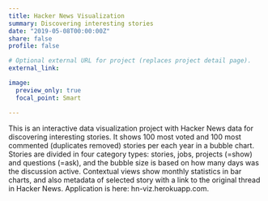 ```yaml
---
title: Hacker News Visualization
summary: Discovering interesting stories
date: "2019-05-08T00:00:00Z"
share: false
profile: false

# Optional external URL for project (replaces project detail page).
external_link:

image:
  preview_only: true
  focal_point: Smart

---
```


This is an interactive data visualization project with Hacker News data for discovering interesting stories. It shows 100 most voted and 100 most commented (duplicates removed) stories per each year in a bubble chart. Stories are divided in four category types: stories, jobs, projects (=show) and questions (=ask), and the bubble size is based on how many days was the discussion active. Contextual views show monthly statistics in bar charts, and also metadata of selected story with a link to the original thread in Hacker News. Application is here: hn-viz.herokuapp.com.
